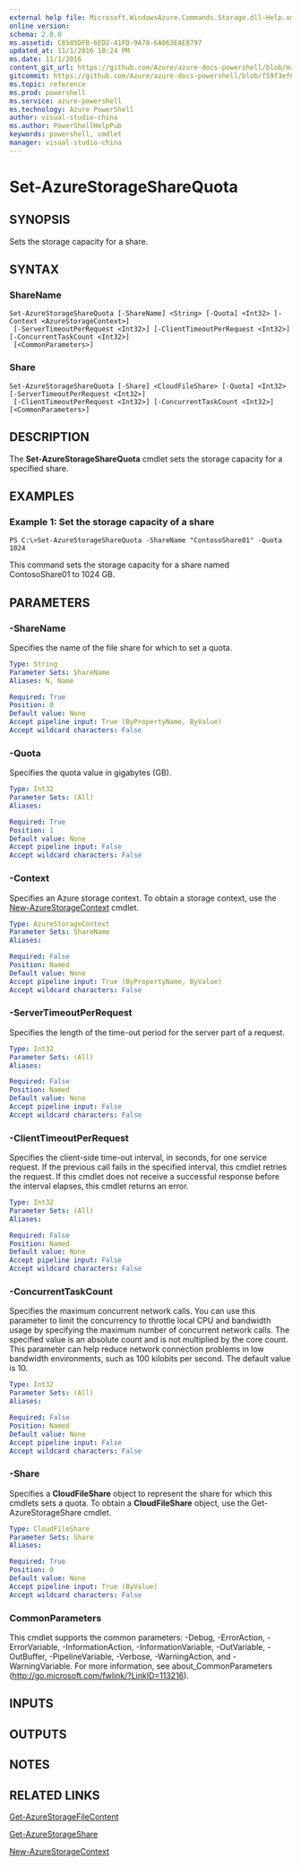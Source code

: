```yaml
---
external help file: Microsoft.WindowsAzure.Commands.Storage.dll-Help.xml
online version: 
schema: 2.0.0
ms.assetid: C8585DFB-6ED2-41FD-9A78-6A063EAE8797
updated_at: 11/1/2016 10:24 PM
ms.date: 11/1/2016
content_git_url: https://github.com/Azure/azure-docs-powershell/blob/master/azureps-cmdlets-docs/Storage/Azure.Storage/v2.2.0/Set-AzureStorageShareQuota.md
gitcommit: https://github.com/Azure/azure-docs-powershell/blob/f59f3ef60bc592383812213e69fd77ba950759ed/azureps-cmdlets-docs/Storage/Azure.Storage/v2.2.0/Set-AzureStorageShareQuota.md
ms.topic: reference
ms.prod: powershell
ms.service: azure-powershell
ms.technology: Azure PowerShell
author: visual-studio-china
ms.author: PowerShellHelpPub
keywords: powershell, cmdlet
manager: visual-studio-china
---
```


# Set-AzureStorageShareQuota

## SYNOPSIS
Sets the storage capacity for a share.

## SYNTAX

### ShareName
```
Set-AzureStorageShareQuota [-ShareName] <String> [-Quota] <Int32> [-Context <AzureStorageContext>]
 [-ServerTimeoutPerRequest <Int32>] [-ClientTimeoutPerRequest <Int32>] [-ConcurrentTaskCount <Int32>]
 [<CommonParameters>]
```

### Share
```
Set-AzureStorageShareQuota [-Share] <CloudFileShare> [-Quota] <Int32> [-ServerTimeoutPerRequest <Int32>]
 [-ClientTimeoutPerRequest <Int32>] [-ConcurrentTaskCount <Int32>] [<CommonParameters>]
```

## DESCRIPTION
The **Set-AzureStorageShareQuota** cmdlet sets the storage capacity for a specified share.

## EXAMPLES

### Example 1: Set the storage capacity of a share
```
PS C:\>Set-AzureStorageShareQuota -ShareName "ContosoShare01" -Quota 1024
```

This command sets the storage capacity for a share named ContosoShare01 to 1024 GB.

## PARAMETERS

### -ShareName
Specifies the name of the file share for which to set a quota.

```yaml
Type: String
Parameter Sets: ShareName
Aliases: N, Name

Required: True
Position: 0
Default value: None
Accept pipeline input: True (ByPropertyName, ByValue)
Accept wildcard characters: False
```

### -Quota
Specifies the quota value in gigabytes (GB).

```yaml
Type: Int32
Parameter Sets: (All)
Aliases:

Required: True
Position: 1
Default value: None
Accept pipeline input: False
Accept wildcard characters: False
```

### -Context
Specifies an Azure storage context.
To obtain a storage context, use the [New-AzureStorageContext](./New-AzureStorageContext.md) cmdlet.

```yaml
Type: AzureStorageContext
Parameter Sets: ShareName
Aliases:

Required: False
Position: Named
Default value: None
Accept pipeline input: True (ByPropertyName, ByValue)
Accept wildcard characters: False
```

### -ServerTimeoutPerRequest
Specifies the length of the time-out period for the server part of a request.

```yaml
Type: Int32
Parameter Sets: (All)
Aliases:

Required: False
Position: Named
Default value: None
Accept pipeline input: False
Accept wildcard characters: False
```

### -ClientTimeoutPerRequest
Specifies the client-side time-out interval, in seconds, for one service request.
If the previous call fails in the specified interval, this cmdlet retries the request.
If this cmdlet does not receive a successful response before the interval elapses, this cmdlet returns an error.

```yaml
Type: Int32
Parameter Sets: (All)
Aliases:

Required: False
Position: Named
Default value: None
Accept pipeline input: False
Accept wildcard characters: False
```

### -ConcurrentTaskCount
Specifies the maximum concurrent network calls.
You can use this parameter to limit the concurrency to throttle local CPU and bandwidth usage by specifying the maximum number of concurrent network calls.
The specified value is an absolute count and is not multiplied by the core count.
This parameter can help reduce network connection problems in low bandwidth environments, such as 100 kilobits per second.
The default value is 10.

```yaml
Type: Int32
Parameter Sets: (All)
Aliases:

Required: False
Position: Named
Default value: None
Accept pipeline input: False
Accept wildcard characters: False
```

### -Share
Specifies a **CloudFileShare** object to represent the share for which this cmdlets sets a quota.
To obtain a **CloudFileShare** object, use the Get-AzureStorageShare cmdlet.

```yaml
Type: CloudFileShare
Parameter Sets: Share
Aliases:

Required: True
Position: 0
Default value: None
Accept pipeline input: True (ByValue)
Accept wildcard characters: False
```

### CommonParameters
This cmdlet supports the common parameters: -Debug, -ErrorAction, -ErrorVariable, -InformationAction, -InformationVariable, -OutVariable, -OutBuffer, -PipelineVariable, -Verbose, -WarningAction, and -WarningVariable. For more information, see about_CommonParameters (http://go.microsoft.com/fwlink/?LinkID=113216).

## INPUTS

## OUTPUTS

## NOTES

## RELATED LINKS

[Get-AzureStorageFileContent](xref:Storage/Azure.Storage/v2.2.0/Get-AzureStorageFileContent.md)

[Get-AzureStorageShare](xref:Storage/Azure.Storage/v2.2.0/Get-AzureStorageShare.md)

[New-AzureStorageContext](xref:Storage/Azure.Storage/v2.2.0/New-AzureStorageContext.md)
